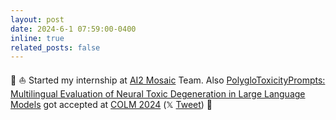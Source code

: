 ```yaml
---
layout: post
date: 2024-6-1 07:59:00-0400
inline: true
related_posts: false
---
```

🌊 ⛵ Started my internship at [AI2 Mosaic](https://mosaic.allenai.org/) Team. Also [PolygloToxicityPrompts: Multilingual Evaluation of Neural Toxic Degeneration in Large Language Models](https://arxiv.org/abs/2405.09373) got accepted at [COLM 2024](https://colmweb.org/index.html) (𝕏 [Tweet](https://x.com/niloofar_mire/status/1719045835051434301?s=20)) 🎊 
